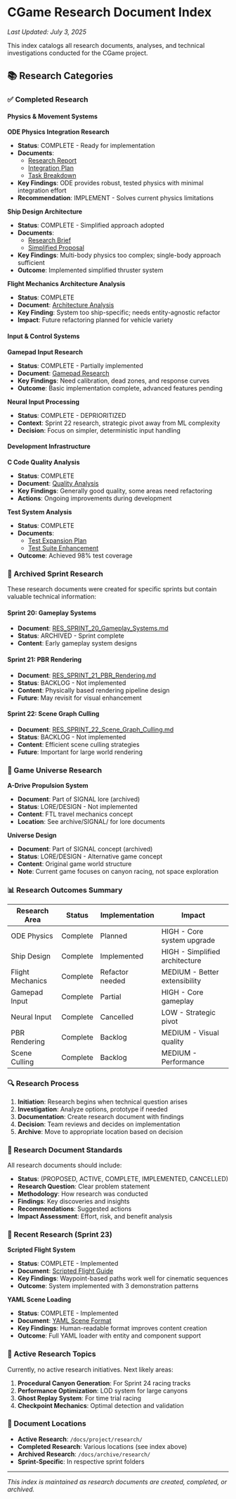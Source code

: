 # CGame Research Document Index

*Last Updated: July 3, 2025*

This index catalogs all research documents, analyses, and technical investigations conducted for the CGame project.

## 📚 Research Categories

### ✅ Completed Research

#### Physics & Movement Systems

**ODE Physics Integration Research**
- **Status**: COMPLETE - Ready for implementation
- **Documents**: 
  - [Research Report](sprints/backlog/RESEARCH_ODE_INTEGRATION.md)
  - [Integration Plan](sprints/backlog/technical_debt/ODE_PHYSICS_INTEGRATION_PLAN.md)
  - [Task Breakdown](sprints/backlog/TASK_ODE_PHYSICS_INTEGRATION.md)
- **Key Findings**: ODE provides robust, tested physics with minimal integration effort
- **Recommendation**: IMPLEMENT - Solves current physics limitations

**Ship Design Architecture**
- **Status**: COMPLETE - Simplified approach adopted
- **Documents**:
  - [Research Brief](archive/proposals/SHIP_DESIGN_RESEARCH_BRIEF.md)
  - [Simplified Proposal](archive/proposals/SIMPLIFIED_SHIP_DESIGN_PROPOSAL.md)
- **Key Findings**: Multi-body physics too complex; single-body approach sufficient
- **Outcome**: Implemented simplified thruster system

**Flight Mechanics Architecture Analysis**
- **Status**: COMPLETE
- **Document**: [Architecture Analysis](sprints/backlog/ARCHITECTURE_ANALYSIS_FLIGHT_MECHANICS.md)
- **Key Finding**: System too ship-specific; needs entity-agnostic refactor
- **Impact**: Future refactoring planned for vehicle variety

#### Input & Control Systems

**Gamepad Input Research**
- **Status**: COMPLETE - Partially implemented
- **Document**: [Gamepad Research](archive/research/RES_GAMEPAD.md)
- **Key Findings**: Need calibration, dead zones, and response curves
- **Outcome**: Basic implementation complete, advanced features pending

**Neural Input Processing**
- **Status**: COMPLETE - DEPRIORITIZED
- **Context**: Sprint 22 research, strategic pivot away from ML complexity
- **Decision**: Focus on simpler, deterministic input handling

#### Development Infrastructure

**C Code Quality Analysis**
- **Status**: COMPLETE
- **Document**: [Quality Analysis](sprints/backlog/C_CODE_QUALITY_ANALYSIS.md)
- **Key Findings**: Generally good quality, some areas need refactoring
- **Actions**: Ongoing improvements during development

**Test System Analysis**
- **Status**: COMPLETE
- **Documents**:
  - [Test Expansion Plan](sprints/backlog/technical_debt/TEST_EXPANSION_PLAN.md)
  - [Test Suite Enhancement](sprints/backlog/technical_debt/TEST_SUITE_ENHANCEMENT_PLAN.md)
- **Outcome**: Achieved 98% test coverage

### 🔬 Archived Sprint Research

These research documents were created for specific sprints but contain valuable technical information:

#### Sprint 20: Gameplay Systems
- **Document**: [RES_SPRINT_20_Gameplay_Systems.md](archive/research/RES_SPRINT_20_Gameplay_Systems.md)
- **Status**: ARCHIVED - Sprint complete
- **Content**: Early gameplay system designs

#### Sprint 21: PBR Rendering
- **Document**: [RES_SPRINT_21_PBR_Rendering.md](archive/research/RES_SPRINT_21_PBR_Rendering.md)
- **Status**: BACKLOG - Not implemented
- **Content**: Physically based rendering pipeline design
- **Future**: May revisit for visual enhancement

#### Sprint 22: Scene Graph Culling
- **Document**: [RES_SPRINT_22_Scene_Graph_Culling.md](archive/research/RES_SPRINT_22_Scene_Graph_Culling.md)
- **Status**: BACKLOG - Not implemented
- **Content**: Efficient scene culling strategies
- **Future**: Important for large world rendering

### 🌌 Game Universe Research

**A-Drive Propulsion System**
- **Document**: Part of SIGNAL lore (archived)
- **Status**: LORE/DESIGN - Not implemented
- **Content**: FTL travel mechanics concept
- **Location**: See archive/SIGNAL/ for lore documents

**Universe Design**
- **Document**: Part of SIGNAL concept (archived)
- **Status**: LORE/DESIGN - Alternative game concept
- **Content**: Original game world structure
- **Note**: Current game focuses on canyon racing, not space exploration

### 📊 Research Outcomes Summary

| Research Area | Status | Implementation | Impact |
|--------------|--------|----------------|---------|
| ODE Physics | Complete | Planned | HIGH - Core system upgrade |
| Ship Design | Complete | Implemented | HIGH - Simplified architecture |
| Flight Mechanics | Complete | Refactor needed | MEDIUM - Better extensibility |
| Gamepad Input | Complete | Partial | HIGH - Core gameplay |
| Neural Input | Complete | Cancelled | LOW - Strategic pivot |
| PBR Rendering | Complete | Backlog | MEDIUM - Visual quality |
| Scene Culling | Complete | Backlog | MEDIUM - Performance |

### 🔍 Research Process

1. **Initiation**: Research begins when technical question arises
2. **Investigation**: Analyze options, prototype if needed
3. **Documentation**: Create research document with findings
4. **Decision**: Team reviews and decides on implementation
5. **Archive**: Move to appropriate location based on decision

### 📝 Research Document Standards

All research documents should include:
- **Status**: (PROPOSED, ACTIVE, COMPLETE, IMPLEMENTED, CANCELLED)
- **Research Question**: Clear problem statement
- **Methodology**: How research was conducted
- **Findings**: Key discoveries and insights
- **Recommendations**: Suggested actions
- **Impact Assessment**: Effort, risk, and benefit analysis

### 🔬 Recent Research (Sprint 23)

**Scripted Flight System**
- **Status**: COMPLETE - Implemented
- **Document**: [Scripted Flight Guide](guides/SCRIPTED_FLIGHT_GUIDE.md)
- **Key Findings**: Waypoint-based paths work well for cinematic sequences
- **Outcome**: System implemented with 3 demonstration patterns

**YAML Scene Loading**
- **Status**: COMPLETE - Implemented
- **Document**: [YAML Scene Format](guides/YAML_SCENE_FORMAT.md)
- **Key Findings**: Human-readable format improves content creation
- **Outcome**: Full YAML loader with entity and component support

### 🚀 Active Research Topics

Currently, no active research initiatives. Next likely areas:
1. **Procedural Canyon Generation**: For Sprint 24 racing tracks
2. **Performance Optimization**: LOD system for large canyons
3. **Ghost Replay System**: For time trial racing
4. **Checkpoint Mechanics**: Optimal detection and validation

### 📁 Document Locations

- **Active Research**: `/docs/project/research/`
- **Completed Research**: Various locations (see index above)
- **Archived Research**: `/docs/archive/research/`
- **Sprint-Specific**: In respective sprint folders

---

*This index is maintained as research documents are created, completed, or archived.*
